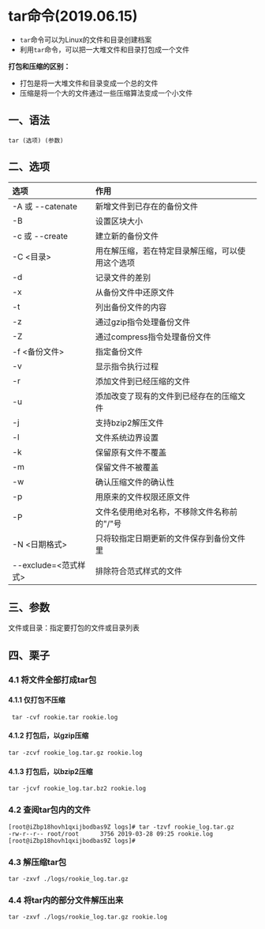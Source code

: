 # tar命令(2019.06.15)

- `tar`命令可以为Linux的文件和目录创建档案
- 利用`tar`命令，可以把一大堆文件和目录打包成一个文件

**打包和压缩的区别：**
- 打包是将一大堆文件和目录变成一个总的文件
- 压缩是将一个大的文件通过一些压缩算法变成一个小文件

## 一、语法

`tar (选项) (参数)`

## 二、选项

| 选项 | 作用 |
| :--- | :--- |
| -A 或 --catenate | 新增文件到已存在的备份文件 |
| -B | 设置区块大小 |
| -c 或 --create | 建立新的备份文件 |
| -C <目录> | 用在解压缩，若在特定目录解压缩，可以使用这个选项 |
| -d | 记录文件的差别 |
| -x | 从备份文件中还原文件 |
| -t | 列出备份文件的内容 |
| -z | 通过gzip指令处理备份文件 |
| -Z | 通过compress指令处理备份文件 |
| -f <备份文件> | 指定备份文件 |
| -v | 显示指令执行过程 |
| -r | 添加文件到已经压缩的文件 | 
| -u | 添加改变了现有的文件到已经存在的压缩文件 | 
| -j | 支持bzip2解压文件 |
| -l | 文件系统边界设置 |
| -k | 保留原有文件不覆盖 |
| -m | 保留文件不被覆盖 |
| -w | 确认压缩文件的确认性 |
| -p | 用原来的文件权限还原文件 |
| -P | 文件名使用绝对名称，不移除文件名称前的"/"号 |
| -N <日期格式> | 只将较指定日期更新的文件保存到备份文件里 |
| --exclude=<范式样式> | 排除符合范式样式的文件 |

## 三、参数

文件或目录：指定要打包的文件或目录列表

## 四、栗子

### 4.1 将文件全部打成tar包

#### 4.1.1 仅打包不压缩

     tar -cvf rookie.tar rookie.log

#### 4.1.2 打包后，以gzip压缩

    tar -zcvf rookie_log.tar.gz rookie.log 
    
#### 4.1.3 打包后，以bzip2压缩

    tar -jcvf rookie_log.tar.bz2 rookie.log
    
### 4.2 查阅tar包内的文件

    [root@iZbp18hovh1qxijbodbas9Z logs]# tar -tzvf rookie_log.tar.gz
    -rw-r--r-- root/root      3756 2019-03-28 09:25 rookie.log
    [root@iZbp18hovh1qxijbodbas9Z logs]# 

### 4.3 解压缩tar包

    tar -zxvf ./logs/rookie_log.tar.gz
    
### 4.4 将tar内的部分文件解压出来

    tar -zxvf ./logs/rookie_log.tar.gz rookie.log
    

  